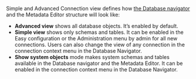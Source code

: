 Simple and Advanced Connection view defines how [the Database navigator](https://github.com/dbeaver/cloudbeaver/wiki/Database-navigator) and the Metadata Editor structure will look like:
* **Advanced view** shows all database objects. It’s enabled by default.
* **Simple view** shows only schemas and tables. It can be enabled in the Easy configuration or the Administration menu by admin for all new connections. 
Users can also change the view of any connection in the connection context menu in the Database Navigator. 
* **Show system objects** mode makes system schemas and tables available in the Database navigator and the Metadata Editor. It can be enabled in the connection context menu in the Database Navigator. 